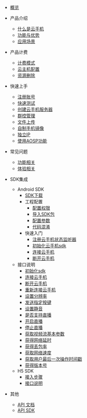 * [概览](/uphone/README.md)
* 产品介绍   <!-- 以下是参考的目录模版，旨在建议产品文档应该包含的内容模块。实际章节划分可根据实际内容进行调整 -->
   * [什么是云手机](/uphone/_whatUphone.md)
   * [功能与优势](/uphone/_function.md)
   * [应用场景](/uphone/_application.md)

* 产品计费
   * [计费模式](/uphone/price.md#计费模式)
   * [云主机配置](/uphone/price.md#云手机服务器)
   * [资源删除](/uphone/price.md#退费规则)

* 快速上手
    * [注册账号](/uphone/guide.md#注册账号)
    * [快速测试](/uphone/guide.md#快速测试)
    * [创建云手机服务器](/uphone/guide.md#创建云手机服务器)
    * [群控管理](/uphone/guide.md#群控管理)
    * [文件上传](/uphone/guide.md#文件上传)
    * [自制手机镜像](/uphone/guide.md#自制镜像)
    * [独立IP](/uphone/guide.md#独立公网IP)
    * [使用AOSP功能](/uphone/_sysapplication.md)

* 常见问题
  * [功能相关](/uphone/FAQ.md#功能相关)
  * [体验相关](/uphone/FAQ.md#体验相关)
  
* SDK集成
  * Android SDK 
    * [SDK下载](/uphone/sdk.md#SDK下载)  
    * 工程配置     
      * [配置权限](/uphone/sdk.md#配置权限)        
      * [导入SDK包](/uphone/sdk.md#导入SDK包)     
      * [配置参数](/uphone/sdk.md#配置参数)    
      * [代码混淆](/uphone/sdk.md#代码混淆)  
    * 快速入门 
      * [注册云手机状态监听器](/uphone/sdk.md#注册云手机状态监听器)  	
      * [初始化云手机sdk](/uphone/sdk.md#初始化云手机sdk)   	 
      * [连接云手机](/uphone/sdk.md#连接UPhone)       
      * [断开云手机](/uphone/sdk.md#断开UPhone)  
  * 接口说明   
    * [初始化sdk](/uphone/sdk.md#初始化sdk) 
    * [连接云手机](/uphone/sdk.md#连接云手机)  
    * [断开云手机](/uphone/sdk.md#断开云手机)      
    * [重新连接云手机](/uphone/sdk.md#重新连接云手机)      
    * [设置分辨率](/uphone/sdk.md#设置分辨率)         
    * [发送指定按键](/uphone/sdk.md#发送指定按键)       
    * [设置静音](/uphone/sdk.md#设置静音)     
    * [是否支持直播](/uphone/sdk.md#是否支持直播)    
    * [开启直播](/uphone/sdk.md#开启直播)    
    * [停止直播](/uphone/sdk.md#停止直播)    
    * [获取视频流基本参数](/uphone/sdk.md#获取视频流基本参数)    
    * [获得网络延时](/uphone/sdk.md#获得网络延时)  
    * [获得丢包率](/uphone/sdk.md#获得丢包率)     
    * [获取网络速度](/uphone/sdk.md#获取网络速度)    
    * [获取用户最后一次操作时间戳](/uphone/sdk.md#获取用户最后一次操作时间戳)     
    * [获得版本号](/uphone/sdk.md#获得版本号)
  * H5 SDK
    * [接入步骤](/uphone/h5-sdk.md#快速入门amp集成SDK)
    * [接口说明](/uphone/h5-sdk.md#API接口)
* 其他
  * [API 文档](https://cms-docs.ucloudadmin.com/api/uphone-api/README)
  * [API SDK](https://cms-docs.ucloudadmin.com/tools)
